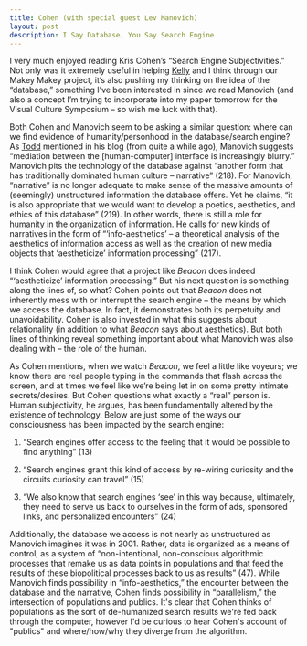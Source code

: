 ```yaml
---
title: Cohen (with special guest Lev Manovich)
layout: post
description: I Say Database, You Say Search Engine
---
```

I very much enjoyed reading Kris Cohen’s “Search Engine Subjectivities.” Not only was it extremely useful in helping [Kelly](http://kellypolasek.github.io/blog/2016-04-06/Makey-Makey-blog.html) and I think through our Makey Makey project, it’s also pushing my thinking on the idea of the “database,” something I’ve been interested in since we read Manovich (and also a concept I’m trying to incorporate into my paper tomorrow for the Visual Culture Symposium – so wish me luck with that). 

Both Cohen and Manovich seem to be asking a similar question: where can we find evidence of humanity/personhood in the database/search engine? As [Todd](http://tbreijak.github.io/blog/2016-02-17/Manovich-and-Haraway.html) mentioned in his blog (from quite a while ago), Manovich suggests “mediation between the [human-computer] interface is increasingly blurry.” Manovich pits the technology of the database against “another form that has traditionally dominated human culture – narrative” (218). For Manovich, “narrative” is no longer adequate to make sense of the massive amounts of (seemingly) unstructured information the database offers. Yet he claims, “it is also appropriate that we would want to develop a poetics, aesthetics, and ethics of this database” (219). In other words, there is still a role for humanity in the organization of information. He calls for new kinds of narratives in the form of “‘info-aesthetics’ – a theoretical analysis of the aesthetics of information access as well as the creation of new media objects that ‘aestheticize’ information processing” (217).

I think Cohen would agree that a project like *Beacon* does indeed “‘aestheticize’ information processing.” But his next question is something along the lines of, so what? Cohen points out that *Beacon* does not inherently mess with or interrupt the search engine – the means by which we access the database. In fact, it demonstrates both its perpetuity and unavoidability. Cohen is also invested in what this suggests about relationality (in addition to what *Beacon* says about aesthetics). But both lines of thinking reveal something important about what Manovich was also dealing with – the role of the human.

As Cohen mentions, when we watch *Beacon*, we feel a little like voyeurs; we know there are real people typing in the commands that flash across the screen, and at times we feel like we’re being let in on some pretty intimate secrets/desires. But Cohen questions what exactly a “real” person is. Human subjectivity, he argues, has been fundamentally altered by the existence of technology. Below are just some of the ways our consciousness has been impacted by the search engine:

1)	“Search engines offer access to the feeling that it would be possible to find anything” (13)

2)	“Search engines grant this kind of access by re-wiring curiosity and the circuits curiosity can travel” (15)

3)	“We also know that search engines ‘see’ in this way because, ultimately, they need to serve us back to ourselves in the form of ads, sponsored links, and personalized encounters” (24)

Additionally, the database we access is not nearly as unstructured as Manovich imagines it was in 2001. Rather, data is organized as a means of control, as a system of “non-intentional, non-conscious algorithmic processes that remake us as data points in populations and that feed the results of these biopolitical processes back to us as results” (47). While Manovich finds possibility in “info-aesthetics,” the encounter between the database and the narrative, Cohen finds possibility in “parallelism,” the intersection of populations and publics. It's clear that Cohen thinks of populations as the sort of de-humanized search results we're fed back through the computer, however I'd be curious to hear Cohen's account of "publics" and where/how/why they diverge from the algorithm.
